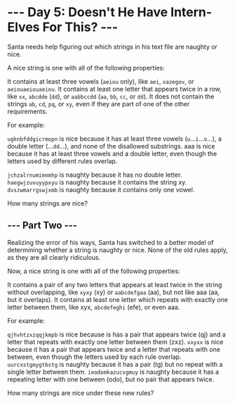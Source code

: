 # --- Day 5: Doesn't He Have Intern-Elves For This? ---

Santa needs help figuring out which strings in his text file are naughty or nice.

A nice string is one with all of the following properties:

It contains at least three vowels (`aeiou` only), like `aei`, `xazegov`, or `aeiouaeiouaeiou`.
It contains at least one letter that appears twice in a row, like `xx`, `abcdde` (`dd`),
or `aabbccdd` (`aa`, `bb`, `cc`, or `dd`).
It does not contain the strings `ab`, `cd`, `pq`, or `xy`, even if they are part of one of the other
requirements.

For example:

`ugknbfddgicrmopn` is nice because it has at least three vowels (`u`...`i`...`o`...), a double
letter (...`dd`...), and none of the disallowed substrings.
aaa is nice because it has at least three vowels and a double letter, even though the letters used
by different rules overlap.

`jchzalrnumimnmhp` is naughty because it has no double letter.
`haegwjzuvuyypxyu` is naughty because it contains the string xy.
`dvszwmarrgswjxmb` is naughty because it contains only one vowel.

How many strings are nice?

## --- Part Two ---

Realizing the error of his ways, Santa has switched to a better model of determining whether a
string is naughty or nice. None of the old rules apply, as they are all clearly ridiculous.

Now, a nice string is one with all of the following properties:

It contains a pair of any two letters that appears at least twice in the string without overlapping,
like `xyxy` (xy) or `aabcdefgaa` (aa), but not like aaa (aa, but it overlaps).
It contains at least one letter which repeats with exactly one letter between them, like xyx,
`abcdefeghi` (efe), or even aaa.

For example:

`qjhvhtzxzqqjkmpb` is nice because is has a pair that appears twice (qj) and a letter that repeats
with exactly one letter between them (zxz).
`xxyxx` is nice because it has a pair that appears twice and a letter that repeats with one between,
even though the letters used by each rule overlap.
`uurcxstgmygtbstg` is naughty because it has a pair (tg) but no repeat with a single letter between
them.
`ieodomkazucvgmuy` is naughty because it has a repeating letter with one between (odo), but no pair
that appears twice.

How many strings are nice under these new rules?
